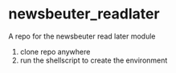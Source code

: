 # newsbeuter_readlater
A repo for the newsbeuter read later module

1. clone repo anywhere
2. run the shellscript to create the environment
